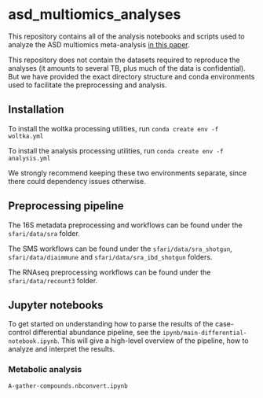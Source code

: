# asd_multiomics_analyses

This repository contains all of the analysis notebooks and scripts used to analyze the ASD multiomics meta-analysis [in this paper](https://www.biorxiv.org/content/10.1101/2022.02.25.482050v1).

This repository does not contain the datasets required to reproduce the analyses (it amounts to several TB, plus much of the data is confidential).  But we have provided the exact directory structure and conda environments used to facilitate the preprocessing and analysis.

## Installation

To install the woltka processing utilities, run
`conda create env -f woltka.yml`

To install the analysis processing utilities, run
`conda create env -f analysis.yml`

We strongly recommend keeping these two environments separate, since there could dependency issues otherwise.

## Preprocessing pipeline

The 16S metadata preprocessing and workflows can be found under the `sfari/data/sra` folder.

The SMS workflows can be found under the `sfari/data/sra_shotgun`, `sfari/data/diaimmune` and `sfari/data/sra_ibd_shotgun` folders.

The RNAseq preprocessing workflows can be found under the `sfari/data/recount3` folder.

## Jupyter notebooks

To get started on understanding how to parse the results of the case-control differential abundance pipeline, see the `ipynb/main-differential-notebook.ipynb`.
This will give a high-level overview of the pipeline, how to analyze and interpret the results.

### Metabolic analysis
`A-gather-compounds.nbconvert.ipynb`
